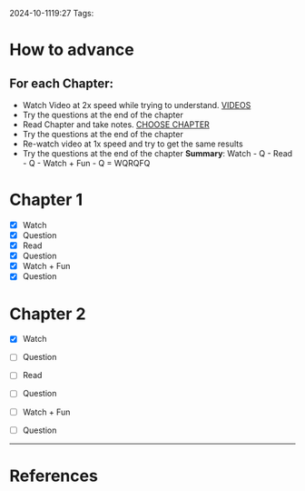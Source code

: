 2024-10-1119:27
Tags:
# How to advance

## For each Chapter: 
- Watch Video at 2x speed while trying to understand. [VIDEOS](https://course.fast.ai/)
- Try the questions at the end of the chapter
- Read Chapter and take notes. [CHOOSE CHAPTER](https://course.fast.ai/Resources/book.html)
- Try the questions at the end of the chapter
- Re-watch video at 1x speed and try to get the same results
- Try the questions at the end of the chapter
**Summary**: Watch - Q - Read - Q - Watch + Fun - Q = WQRQFQ

# Chapter 1

- [x] Watch
- [x] Question
- [x] Read
- [x] Question
- [x] Watch + Fun
- [x] Question

# Chapter 2

- [x] Watch
- [ ] Question
- [ ] Read
- [ ] Question
- [ ] Watch + Fun
- [ ] Question




---
# References
